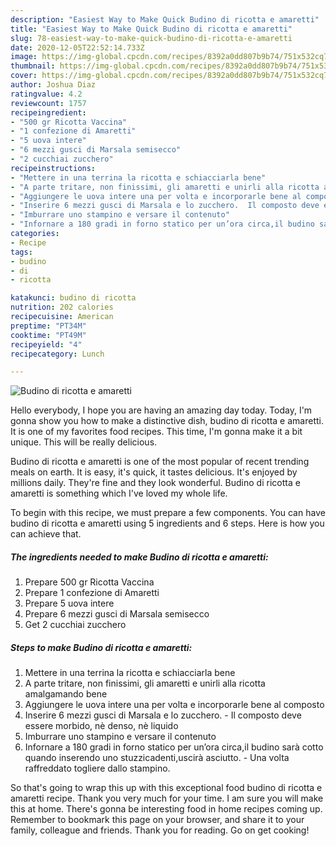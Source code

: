 ```yaml
---
description: "Easiest Way to Make Quick Budino di ricotta e amaretti"
title: "Easiest Way to Make Quick Budino di ricotta e amaretti"
slug: 78-easiest-way-to-make-quick-budino-di-ricotta-e-amaretti
date: 2020-12-05T22:52:14.733Z
image: https://img-global.cpcdn.com/recipes/8392a0dd807b9b74/751x532cq70/budino-di-ricotta-e-amaretti-recipe-main-photo.jpg
thumbnail: https://img-global.cpcdn.com/recipes/8392a0dd807b9b74/751x532cq70/budino-di-ricotta-e-amaretti-recipe-main-photo.jpg
cover: https://img-global.cpcdn.com/recipes/8392a0dd807b9b74/751x532cq70/budino-di-ricotta-e-amaretti-recipe-main-photo.jpg
author: Joshua Diaz
ratingvalue: 4.2
reviewcount: 1757
recipeingredient:
- "500 gr Ricotta Vaccina"
- "1 confezione di Amaretti"
- "5 uova intere"
- "6 mezzi gusci di Marsala semisecco"
- "2 cucchiai zucchero"
recipeinstructions:
- "Mettere in una terrina la ricotta e schiacciarla bene"
- "A parte tritare, non finissimi, gli amaretti e unirli alla ricotta amalgamando bene"
- "Aggiungere le uova intere una per volta e incorporarle bene al composto"
- "Inserire 6 mezzi gusci di Marsala e lo zucchero.  Il composto deve essere morbido, nè denso, nè liquido"
- "Imburrare uno stampino e versare il contenuto"
- "Infornare a 180 gradi in forno statico per un’ora circa,il budino sarà cotto quando inserendo uno stuzzicadenti,uscirà asciutto.  Una volta raffreddato togliere dallo stampino."
categories:
- Recipe
tags:
- budino
- di
- ricotta

katakunci: budino di ricotta 
nutrition: 202 calories
recipecuisine: American
preptime: "PT34M"
cooktime: "PT49M"
recipeyield: "4"
recipecategory: Lunch

---
```



![Budino di ricotta e amaretti](https://img-global.cpcdn.com/recipes/8392a0dd807b9b74/751x532cq70/budino-di-ricotta-e-amaretti-recipe-main-photo.jpg)

Hello everybody, I hope you are having an amazing day today. Today, I'm gonna show you how to make a distinctive dish, budino di ricotta e amaretti. It is one of my favorites food recipes. This time, I'm gonna make it a bit unique. This will be really delicious.



Budino di ricotta e amaretti is one of the most popular of recent trending meals on earth. It is easy, it's quick, it tastes delicious. It's enjoyed by millions daily. They're fine and they look wonderful. Budino di ricotta e amaretti is something which I've loved my whole life.


To begin with this recipe, we must prepare a few components. You can have budino di ricotta e amaretti using 5 ingredients and 6 steps. Here is how you can achieve that.

<!--inarticleads1-->

##### The ingredients needed to make Budino di ricotta e amaretti:

1. Prepare 500 gr Ricotta Vaccina
1. Prepare 1 confezione di Amaretti
1. Prepare 5 uova intere
1. Prepare 6 mezzi gusci di Marsala semisecco
1. Get 2 cucchiai zucchero




<!--inarticleads2-->

##### Steps to make Budino di ricotta e amaretti:

1. Mettere in una terrina la ricotta e schiacciarla bene
1. A parte tritare, non finissimi, gli amaretti e unirli alla ricotta amalgamando bene
1. Aggiungere le uova intere una per volta e incorporarle bene al composto
1. Inserire 6 mezzi gusci di Marsala e lo zucchero.  - Il composto deve essere morbido, nè denso, nè liquido
1. Imburrare uno stampino e versare il contenuto
1. Infornare a 180 gradi in forno statico per un’ora circa,il budino sarà cotto quando inserendo uno stuzzicadenti,uscirà asciutto.  - Una volta raffreddato togliere dallo stampino.




So that's going to wrap this up with this exceptional food budino di ricotta e amaretti recipe. Thank you very much for your time. I am sure you will make this at home. There's gonna be interesting food in home recipes coming up. Remember to bookmark this page on your browser, and share it to your family, colleague and friends. Thank you for reading. Go on get cooking!
